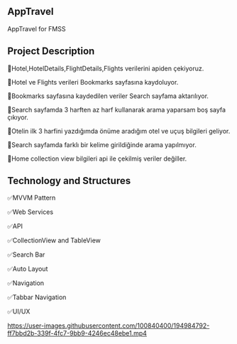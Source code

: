 ## AppTravel
AppTravel for FMSS

## Project Description
📌Hotel,HotelDetails,FlightDetails,Flights verilerini apiden çekiyoruz.

📌Hotel ve Flights verileri Bookmarks sayfasına kaydoluyor.

📌Bookmarks sayfasına kaydedilen veriler Search sayfama aktarılıyor.

📌Search sayfamda 3 harften az harf kullanarak arama yaparsam boş sayfa çıkıyor.

📌Otelin ilk 3 harfini yazdığımda önüme aradığım otel ve uçuş bilgileri geliyor.

📌Search sayfamda farklı bir kelime girildiğinde arama yapılmıyor.

📌Home collection view bilgileri api ile çekilmiş veriler değiller. 

## Technology and Structures
✅MVVM Pattern

✅Web Services

✅API

✅CollectionView and TableView

✅Search Bar

✅Auto Layout

✅Navigation

✅Tabbar Navigation

✅UI/UX


https://user-images.githubusercontent.com/100840400/194984792-ff7bbd2b-339f-4fc7-9bb9-4246ec48ebe1.mp4


